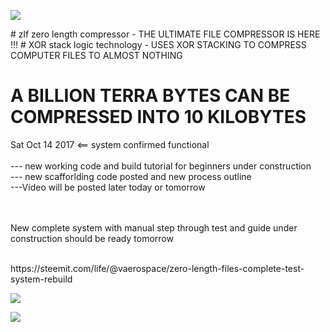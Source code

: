 <a href="https://steemit.com/@vaerospace">
<p><img src="http://37.247.51.130/steem/zlfpix/zlflogosm.png"/></p></a></center>
# zlf
zero length compressor - THE ULTIMATE FILE COMPRESSOR IS HERE !!!
# XOR stack logic technology - USES XOR STACKING TO COMPRESS COMPUTER FILES TO ALMOST NOTHING
<H1>                              A BILLION TERRA BYTES CAN BE COMPRESSED INTO 10 KILOBYTES</H1>

Sat Oct 14 2017 <== system confirmed functional<br><br>
--- new working code and build tutorial for beginners under construction<br>
                --- new scafforlding code posted and new process outline<br>
                ---Video will be posted later today or tomorrow<br><br><br>

<p>New complete system with manual step through test and guide under construction 
should be ready tomorrow</p><br>
https://steemit.com/life/@vaerospace/zero-length-files-complete-test-system-rebuild
<a href="https://steemit.com/@vaerospace">
<p><img src="http://37.247.51.130/steem/zlfpix/z1.png"/></p></a>
<a href="https://steemit.com/@vaerospace">
<p><img src="http://37.247.51.130/steem/zlfpix/z2.png"/></p></a>

